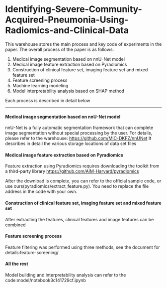 # Identifying-Severe-Community-Acquired-Pneumonia-Using-Radiomics-and-Clinical-Data

This warehouse stores the main process and key code of experiments in the paper. 
The overall process of the paper is as follows:

1. Medical image segmentation based on nnU-Net model
2. Medical image feature extraction based on Pyradiomics
3. Construction of clinical feature set, imaging feature set and mixed feature set
4. Feature screening process
5. Machine learning modeling
6. Model interpretability analysis based on SHAP method


Each process is described in detail below

------

#### Medical image segmentation based on nnU-Net model
nnU-Net is a fully automatic segmentation framework that can complete image segmentation without special processing by the user. For details, please refer to the warehouse: https://github.com/MIC-DKFZ/nnUNet 
It describes in detail the various storage locations of data set files

#### Medical image feature extraction based on Pyradiomics
Feature extraction using Pyradiomics requires downloading the toolkit from a third-party library https://github.com/AIM-Harvard/pyradiomics

After the download is complete, you can refer to the official sample code, or use ours(pyradiomics/extract_feature.py). You need to replace the file address in the code with your own.


#### Construction of clinical feature set, imaging feature set and mixed feature set
After extracting the features, clinical features and image features can be combined

#### Feature screening process
Feature filtering was performed using three methods, see the document for details:feature-screening/

#### All the rest
Model building and interpretability analysis can refer to the code:model/notebook3c141729cf.ipynb

